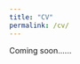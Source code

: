 ```yaml
---
title: "CV"
permalink: /cv/
---
```


Coming soon......

<!--[Currently working on it](https://www.overleaf.com/project/64732e50d2a64cc87726c0b2).-->

<!--[PDF is here](../assets/Studienordnung.pdf) -->   <!-- todo: replace with actual CV, see GitHub about AutoCV: https://github.com/jitinnair1/autoCV -->
